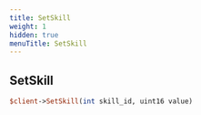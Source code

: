 ```yaml
---
title: SetSkill
weight: 1
hidden: true
menuTitle: SetSkill
---
```

## SetSkill
```perl
$client->SetSkill(int skill_id, uint16 value)
```